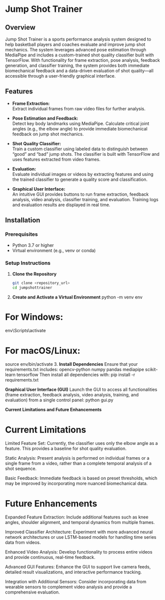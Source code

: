 # Jump Shot Trainer

## Overview

Jump Shot Trainer is a sports performance analysis system designed to help basketball players and coaches evaluate and improve jump shot mechanics. The system leverages advanced pose estimation through MediaPipe and includes a custom-trained shot quality classifier built with TensorFlow. With functionality for frame extraction, pose analysis, feedback generation, and classifier training, the system provides both immediate biomechanical feedback and a data-driven evaluation of shot quality—all accessible through a user-friendly graphical interface.

## Features

- **Frame Extraction:**  
  Extract individual frames from raw video files for further analysis.

- **Pose Estimation and Feedback:**  
  Detect key body landmarks using MediaPipe. Calculate critical joint angles (e.g., the elbow angle) to provide immediate biomechanical feedback on jump shot mechanics.

- **Shot Quality Classifier:**  
  Train a custom classifier using labeled data to distinguish between “good” and “bad” jump shots. The classifier is built with TensorFlow and uses features extracted from video frames.

- **Evaluation:**  
  Evaluate individual images or videos by extracting features and using the trained classifier to generate a quality score and classification.

- **Graphical User Interface:**  
  An intuitive GUI provides buttons to run frame extraction, feedback analysis, video analysis, classifier training, and evaluation. Training logs and evaluation results are displayed in real time.

## Installation

### Prerequisites

- Python 3.7 or higher  
- Virtual environment (e.g., venv or conda)

### Setup Instructions

1. **Clone the Repository**

   ```bash
   git clone <repository_url>
   cd jumpshottrainer
2. **Create and Activate a Virtual Environment**
python -m venv env
# For Windows:
env\Scripts\activate
# For macOS/Linux:
source env/bin/activate
3. **Install Dependencies**
Ensure that your requirements.txt includes:
opencv-python
numpy
pandas
mediapipe
scikit-learn
tensorflow
Then install all dependencies with:
pip install -r requirements.txt

**Graphical User Interface (GUI)**
Launch the GUI to access all functionalities (frame extraction, feedback analysis, video analysis, training, and evaluation) from a single control panel:
python gui.py


**Current Limitations and Future Enhancements**
# Current Limitations
Limited Feature Set:
Currently, the classifier uses only the elbow angle as a feature. This provides a baseline for shot quality evaluation.

Static Analysis:
Present analysis is performed on individual frames or a single frame from a video, rather than a complete temporal analysis of a shot sequence.

Basic Feedback:
Immediate feedback is based on preset thresholds, which may be improved by incorporating more nuanced biomechanical data.

# Future Enhancements
Expanded Feature Extraction:
Include additional features such as knee angles, shoulder alignment, and temporal dynamics from multiple frames.

Improved Classifier Architecture:
Experiment with more advanced neural network architectures or use LSTM-based models for handling time series data from videos.

Enhanced Video Analysis:
Develop functionality to process entire videos and provide continuous, real-time feedback.

Advanced GUI Features:
Enhance the GUI to support live camera feeds, detailed result visualizations, and interactive performance tracking.

Integration with Additional Sensors:
Consider incorporating data from wearable sensors to complement video analysis and provide a comprehensive evaluation.